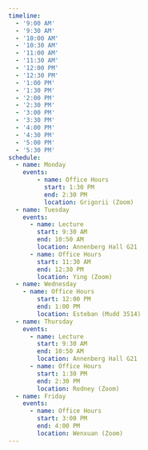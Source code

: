```yaml
---
timeline:
  - '9:00 AM'
  - '9:30 AM'
  - '10:00 AM'
  - '10:30 AM'
  - '11:00 AM'
  - '11:30 AM'
  - '12:00 PM'
  - '12:30 PM'
  - '1:00 PM'
  - '1:30 PM'
  - '2:00 PM'
  - '2:30 PM'
  - '3:00 PM'
  - '3:30 PM'
  - '4:00 PM'
  - '4:30 PM'
  - '5:00 PM'
  - '5:30 PM'
schedule:
  - name: Monday
    events:
        - name: Office Hours
          start: 1:30 PM
          end: 2:30 PM
          location: Grigorii (Zoom)
  - name: Tuesday
    events:
      - name: Lecture
        start: 9:30 AM
        end: 10:50 AM
        location: Annenberg Hall G21
      - name: Office Hours
        start: 11:30 AM
        end: 12:30 PM
        location: Ying (Zoom)
  - name: Wednesday
    - name: Office Hours
        start: 12:00 PM
        end: 1:00 PM
        location: Esteban (Mudd 3514)
  - name: Thursday
    events:
      - name: Lecture
        start: 9:30 AM
        end: 10:50 AM
        location: Annenberg Hall G21
      - name: Office Hours
        start: 1:30 PM
        end: 2:30 PM
        location: Rodney (Zoom)
  - name: Friday
    events:
      - name: Office Hours
        start: 3:00 PM
        end: 4:00 PM
        location: Wenxuan (Zoom)
---
```

